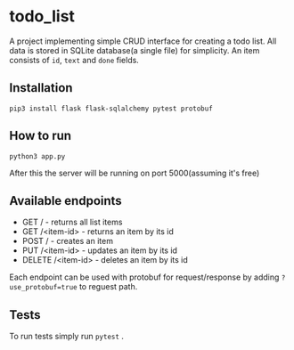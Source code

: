 # todo_list

A project implementing simple CRUD interface for creating a todo list. All data is stored in SQLite database(a single file) for simplicity. An item consists of `id`, `text` and `done` fields.

## Installation
```
pip3 install flask flask-sqlalchemy pytest protobuf
```

## How to run
```
python3 app.py
```
After this the server will be running on port 5000(assuming it's free)

## Available endpoints
* GET / - returns all list items
* GET /<item-id\> - returns an item by its id
* POST / - creates an item
* PUT /<item-id\> - updates an item by its id
* DELETE /<item-id\> - deletes an item by its id

Each endpoint can be used with protobuf for request/response by adding `?use_protobuf=true` to reguest path.

## Tests
To run tests simply run `pytest` .

